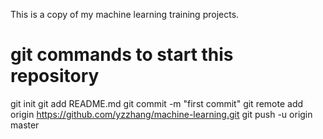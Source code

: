 This is a copy of my machine learning training projects.

# git commands to start this repository
git init
git add README.md
git commit -m "first commit"
git remote add origin https://github.com/yzzhang/machine-learning.git
git push -u origin master


